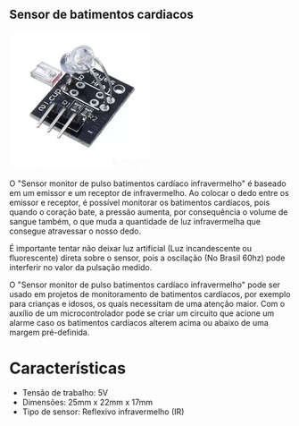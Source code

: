 ## Sensor de batimentos cardiacos

<p><img src="img/1.png" width="50%" /></p>

O "Sensor monitor de pulso batimentos cardíaco infravermelho" é baseado em um emissor e um receptor de infravermelho. Ao colocar o dedo entre os emissor e receptor, é possível monitorar os batimentos cardíacos, pois quando o coração bate, a pressão aumenta, por consequência o volume de sangue também, o que muda a quantidade de luz infravermelha que consegue atravessar o nosso dedo.

É importante tentar não deixar luz artificial (Luz incandescente ou fluorescente) direta sobre o sensor, pois a oscilação (No Brasil 60hz) pode interferir no valor da pulsação medido.

O "Sensor monitor de pulso batimentos cardíaco infravermelho" pode ser usado em projetos de monitoramento de batimentos cardíacos, por exemplo para crianças e idosos, os quais necessitam de uma atenção maior. Com o auxílio de um microcontrolador pode se criar um circuito que acione um alarme caso os batimentos cardíacos alterem acima ou abaixo de uma margem pré-definida.

# Características

- Tensão de trabalho: 5V
- Dimensões: 25mm x 22mm x 17mm
- Tipo de sensor: Reflexivo infravermelho (IR)
